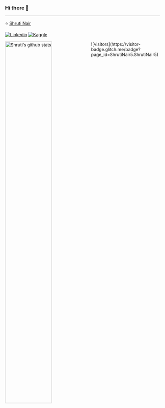 ### Hi there 👋
---

⭐️ [Shruti Nair](https://github.com/ShrutiNair5)

[![Linkedin](https://img.shields.io/badge/-LinkedIn-blue?style=flat&logo=Linkedin&logoColor=white)](https://www.linkedin.com/in/shruti-nair-789094114/)
[![Kaggle](https://img.shields.io/badge/-Kaggle-20beff?style=flat&logo=Kaggle&logoColor=white)](https://www.kaggle.com/shrutisnair)
<!-- Your github readme stats
You can use this api: https://github.com/anuraghazra/github-readme-stats
-->
<img width="55%" align="left" alt="Shruti's github stats" src="https://github-readme-stats.vercel.app/api?username=ShrutiNair5&show_icons=true&hide_border=true">
![visitors](https://visitor-badge.glitch.me/badge?page_id=ShrutiNair5.ShrutiNair5)


